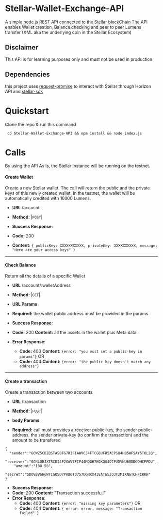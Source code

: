 # Stellar-Wallet-Exchange-API
A simple node.js REST API connected to the Stellar blockChain
The API enables Wallet creation, Balance checking and peer to peer Lumens transfer (XML aka the underlying coin in the Stellar Ecosystem)

## Disclaimer 
This API is for learning purposes only and must not be used in production

## Dependencies
this project uses [request-promise](https://www.npmjs.com/package/request-promise) to interact with Stellar through Horizon API
and [stellar-sdk](https://www.npmjs.com/package/stellar-sdk)

# Quickstart
Clone the repo & run this command
```
 cd Stellar-Wallet-Exchange-API && npm install && node index.js
 ```
 
 # Calls
 By using the API As Is, the Stellar instance will be running on the testnet.
 
#### Create Wallet 
Create a new Stellar wallet. 
The call will return the public and the private keys of this newly created wallet.
In the testnet, the wallet will be automatically credited with 10000 Lumens.

* **URL**
/account

* **Method:**
 |`POST`|

* **Success Response:**
* **Code:** 200
* **Content:** `{
			publicKey: XXXXXXXXXXX,
			privateKey: XXXXXXXXXX,
			message: "Here are your access keys"
		}`

------

#### Check Balance 
Return all the details of a specific Wallet
* **URL**
/account/:walletAddress

* **Method:**
 |`GET`|
 
*  **URL Params**
* **Required:**
 the wallet public address must be provided in the params
  
   
* **Success Response:**
* **Code:** 200
    **Content:** 
    all the assets in the wallet plus Meta data
* **Error Response:**
  * **Code:** 400
    **Content:** `{error: "you must set a public-key in params"}`
    OR
  * **Code:** 404
    **Content:** `{error: "the public-key doesn't match any address"}`
 
 ------
 
 #### Create a transaction
Create a transaction between two accounts. 
* **URL**
/transaction

* **Method:**
 |`POST`|
 
*  **body Params**
* **Required:**
call must provides a receiver public-key, the sender public-address, the sender private-key (to confirm the transaction) and the amount to be transfered
```
{
  "sender":"GCWZ5CDZQSTASBFG7RIFIAWVCJ4FTCGBUFR5ACPSU4HB5WF5AY5TOL2Q",
	"receiver":"GCNLQBJXTRCDI4F2XAV7FIF44MQGH7KGKQU4O7PUDVNU6QDDODHCPPDU",
	"amount":"100.50",
	"secret":"SDOVBV6H6WTCGO5D7PRD6T37S7UGMKX43EAT6SJO3T2MIXNGTCHFCKKH"
}
```
   
* **Success Response:**
* **Code:** 200
    **Content:** 
    "Transaction successful!"
* **Error Response:**
  * **Code:** 400
    **Content:** `{error: "missing key parameters"}`
    OR
  * **Code:** 404
    **Content:** `{
		    	error: error,
		    	message: "Transaction failed"
		    }`


 

